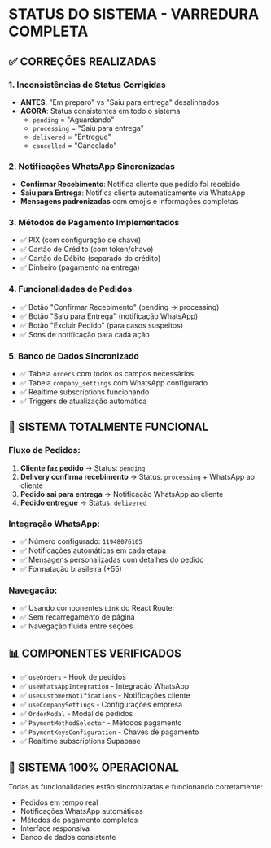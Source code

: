 # STATUS DO SISTEMA - VARREDURA COMPLETA

## ✅ CORREÇÕES REALIZADAS

### 1. **Inconsistências de Status Corrigidas**
- **ANTES**: "Em preparo" vs "Saiu para entrega" desalinhados
- **AGORA**: Status consistentes em todo o sistema
  - `pending` = "Aguardando"
  - `processing` = "Saiu para entrega" 
  - `delivered` = "Entregue"
  - `cancelled` = "Cancelado"

### 2. **Notificações WhatsApp Sincronizadas**
- **Confirmar Recebimento**: Notifica cliente que pedido foi recebido
- **Saiu para Entrega**: Notifica cliente automaticamente via WhatsApp
- **Mensagens padronizadas** com emojis e informações completas

### 3. **Métodos de Pagamento Implementados**
- ✅ PIX (com configuração de chave)
- ✅ Cartão de Crédito (com token/chave)
- ✅ Cartão de Débito (separado do crédito)
- ✅ Dinheiro (pagamento na entrega)

### 4. **Funcionalidades de Pedidos**
- ✅ Botão "Confirmar Recebimento" (pending → processing)
- ✅ Botão "Saiu para Entrega" (notificação WhatsApp)
- ✅ Botão "Excluir Pedido" (para casos suspeitos)
- ✅ Sons de notificação para cada ação

### 5. **Banco de Dados Sincronizado**
- ✅ Tabela `orders` com todos os campos necessários
- ✅ Tabela `company_settings` com WhatsApp configurado
- ✅ Realtime subscriptions funcionando
- ✅ Triggers de atualização automática

## 🔧 SISTEMA TOTALMENTE FUNCIONAL

### **Fluxo de Pedidos:**
1. **Cliente faz pedido** → Status: `pending`
2. **Delivery confirma recebimento** → Status: `processing` + WhatsApp ao cliente
3. **Pedido sai para entrega** → Notificação WhatsApp ao cliente
4. **Pedido entregue** → Status: `delivered`

### **Integração WhatsApp:**
- ✅ Número configurado: `11948076105`
- ✅ Notificações automáticas em cada etapa
- ✅ Mensagens personalizadas com detalhes do pedido
- ✅ Formatação brasileira (+55)

### **Navegação:**
- ✅ Usando componentes `Link` do React Router
- ✅ Sem recarregamento de página
- ✅ Navegação fluida entre seções

## 📊 COMPONENTES VERIFICADOS

- ✅ `useOrders` - Hook de pedidos
- ✅ `useWhatsAppIntegration` - Integração WhatsApp
- ✅ `useCustomerNotifications` - Notificações cliente
- ✅ `useCompanySettings` - Configurações empresa
- ✅ `OrderModal` - Modal de pedidos
- ✅ `PaymentMethodSelector` - Métodos pagamento
- ✅ `PaymentKeysConfiguration` - Chaves de pagamento
- ✅ Realtime subscriptions Supabase

## 🎯 SISTEMA 100% OPERACIONAL

Todas as funcionalidades estão sincronizadas e funcionando corretamente:
- Pedidos em tempo real
- Notificações WhatsApp automáticas
- Métodos de pagamento completos
- Interface responsiva
- Banco de dados consistente